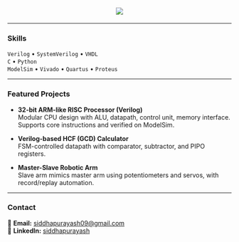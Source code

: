 <!-- Animated Heading -->
<h1 align="center">
  <img src="https://readme-typing-svg.herokuapp.com?font=Fira+Code&pause=1000&color=1ED760&center=true&vCenter=true&width=450&lines=Hi%2C+I'm+Yash+Siddhapura!;Aspiring+RTL+%26+ASIC+Design+Engineer;VLSI+%7C+Digital+Design+Enthusiast">
</h1>

---

### Skills  
`Verilog` • `SystemVerilog` • `VHDL`  
`C` • `Python`  
`ModelSim` • `Vivado` • `Quartus` • `Proteus`

---

### Featured Projects  

- **32-bit ARM-like RISC Processor (Verilog)**  
  Modular CPU design with ALU, datapath, control unit, memory interface.  
  Supports core instructions and verified on ModelSim.

- **Verilog-based HCF (GCD) Calculator**  
  FSM-controlled datapath with comparator, subtractor, and PIPO registers.

- **Master-Slave Robotic Arm**  
  Slave arm mimics master arm using potentiometers and servos, with record/replay automation.

---

### Contact  
📧 **Email:** siddhapurayash09@gmail.com  
🔗 **LinkedIn:** [siddhapurayash](https://www.linkedin.com/in/siddhapurayash/)  
